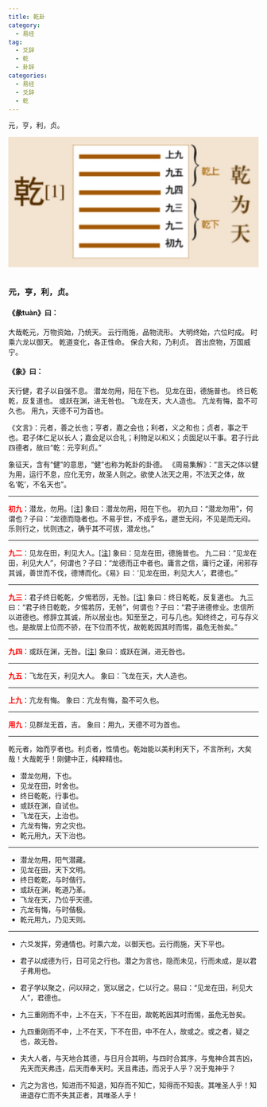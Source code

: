 ```yaml
---
title: 乾卦
category:
  - 易经
tag:
  - 爻辞
  - 乾
  - 卦辞
categories:
  - 易经
  - 爻辞
  - 乾
---
```

元，亨，利，贞。

<!--more-->

<i class="yj yj-qian_" style="font-size:60px"></i>
![-w302](/images/15851390675627.jpg)


### 元，亨，利，贞。

#### 《彖tuàn》曰：
大哉乾元，万物资始，乃统天。
云行雨施，品物流形。
大明终始，六位时成。
时乘六龙以御天。
乾道变化，各正性命。
保合大和，乃利贞。
首出庶物，万国威宁。


#### 《象》曰：
天行健，君子以自强不息。
潜龙勿用，阳在下也。
见龙在田，德施普也。
终日乾乾，反复道也。
或跃在渊，进无咎也。
飞龙在天，大人造也。
亢龙有悔，盈不可久也。
用九，天德不可为首也。

《文言》：元者，善之长也；亨者，嘉之会也；利者，义之和也；贞者，事之干也。君子体仁足以长人；嘉会足以合礼；利物足以和义；贞固足以干事。君子行此四德者，故曰“乾：元亨利贞。”

象征天，含有“健”的意思，“健”也称为乾卦的卦德。
《周易集解》：“言天之体以健为用，运行不息，应化无穷，故圣人则之。欲使人法天之用，不法天之体，故名‘乾’，不名天也”。

-------


<b style="color:red">初九</b>：潜龙，勿用。[[注]](/易经/爻辞/乾/初九)
象曰：潜龙勿用，阳在下也。
初九曰：“潜龙勿用”，何谓也？子曰：“龙德而隐者也。不易乎世，不成乎名，遯世无闷，不见是而无闷。乐则行之，忧则违之，确乎其不可拔，潜龙也。”

-------
<b style="color:red">九二</b>：见龙在田，利见大人。[[注]](/易经/爻辞/乾/九二)
象曰：见龙在田，德施普也。
九二曰：“见龙在田，利见大人”，何谓也？子曰：“龙德而正中者也。庸言之信，庸行之谨，闲邪存其诚，善世而不伐，德博而化。《易》曰：‘见龙在田，利见大人’，君德也。”

-------
<b style="color:red">九三</b>：君子终日乾乾，夕惕若厉，无咎。[[注]](/易经/爻辞/乾/九三)
象曰：终日乾乾，反复道也。
九三曰：“君子终日乾乾，夕惕若厉，无咎”，何谓也？子曰：“君子进德修业。忠信所以进德也。修辞立其诚，所以居业也。知至至之，可与几也。知终终之，可与存义也。是故居上位而不骄，在下位而不忧，故乾乾因其时而惕，虽危无咎矣。”

-------
<b style="color:red">九四</b>：或跃在渊，无咎。[[注]](/易经/爻辞/乾/九四)
象曰：或跃在渊，进无咎也。

-------
<b style="color:red">九五</b>：飞龙在天，利见大人。
象曰：飞龙在天，大人造也。

-------
<b style="color:red">上九</b>：亢龙有悔。
象曰：亢龙有悔，盈不可久也。

-------
<b style="color:red">用九</b>：见群龙无首，吉。
象曰：用九，天德不可为首也。


-------
乾元者，始而亨者也。利贞者，性情也。乾始能以美利利天下，不言所利，大矣哉！大哉乾乎！刚健中正，纯粹精也。

* 潜龙勿用，下也。
* 见龙在田，时舍也。
* 终日乾乾，行事也。
* 或跃在渊，自试也。
* 飞龙在天，上治也。
* 亢龙有悔，穷之灾也。
* 乾元用九，天下治也。

--------

* 潜龙勿用，阳气潜藏。
* 见龙在田，天下文明。
* 终日乾乾，与时偕行。
* 或跃在渊，乾道乃革。
* 飞龙在天，乃位乎天德。
* 亢龙有悔，与时偕极。
* 乾元用九，乃见天则。



--------

* 六爻发挥，旁通情也。时乘六龙，以御天也。云行雨施，天下平也。

* 君子以成德为行，日可见之行也。潜之为言也，隐而未见，行而未成，是以君子弗用也。

* 君子学以聚之，问以辩之，宽以居之，仁以行之。易曰：“见龙在田，利见大人”，君德也。

* 九三重刚而不中，上不在天，下不在田，故乾乾因其时而惕，虽危无咎矣。

* 九四重刚而不中，上不在天，下不在田，中不在人，故或之。或之者，疑之也，故无咎。

* 夫大人者，与天地合其德，与日月合其明，与四时合其序，与鬼神合其吉凶，先天而天弗违，后天而奉天时。天且弗违，而况于人乎？况于鬼神乎？

* 亢之为言也，知进而不知退，知存而不知亡，知得而不知丧。其唯圣人乎！知进退存亡而不失其正者，其唯圣人乎！



<link rel="stylesheet" href="https://at.alicdn.com/t/font_1706538_mwn2jbzspy.css">

